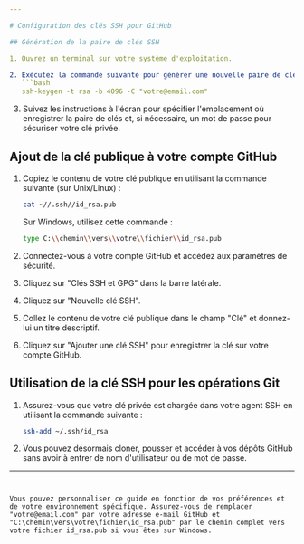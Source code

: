 ```yaml
---

# Configuration des clés SSH pour GitHub

## Génération de la paire de clés SSH

1. Ouvrez un terminal sur votre système d'exploitation.

2. Exécutez la commande suivante pour générer une nouvelle paire de clés SSH :
   ```bash
   ssh-keygen -t rsa -b 4096 -C "votre@email.com"
   ```

3. Suivez les instructions à l'écran pour spécifier l'emplacement où enregistrer la paire de clés et, si nécessaire, un mot de passe pour sécuriser votre clé privée.

## Ajout de la clé publique à votre compte GitHub

1. Copiez le contenu de votre clé publique en utilisant la commande suivante (sur Unix/Linux) :
   ```bash
   cat ~//.ssh//id_rsa.pub
   ```
   Sur Windows, utilisez cette commande :
   ```bash
   type C:\\chemin\\vers\\votre\\fichier\\id_rsa.pub
   ```

2. Connectez-vous à votre compte GitHub et accédez aux paramètres de sécurité.

3. Cliquez sur "Clés SSH et GPG" dans la barre latérale.

4. Cliquez sur "Nouvelle clé SSH".

5. Collez le contenu de votre clé publique dans le champ "Clé" et donnez-lui un titre descriptif.

6. Cliquez sur "Ajouter une clé SSH" pour enregistrer la clé sur votre compte GitHub.

## Utilisation de la clé SSH pour les opérations Git

1. Assurez-vous que votre clé privée est chargée dans votre agent SSH en utilisant la commande suivante :
   ```bash
   ssh-add ~/.ssh/id_rsa
   ```

2. Vous pouvez désormais cloner, pousser et accéder à vos dépôts GitHub sans avoir à entrer de nom d'utilisateur ou de mot de passe.

---
```


Vous pouvez personnaliser ce guide en fonction de vos préférences et de votre environnement spécifique. Assurez-vous de remplacer "votre@email.com" par votre adresse e-mail GitHub et "C:\chemin\vers\votre\fichier\id_rsa.pub" par le chemin complet vers votre fichier id_rsa.pub si vous êtes sur Windows.

